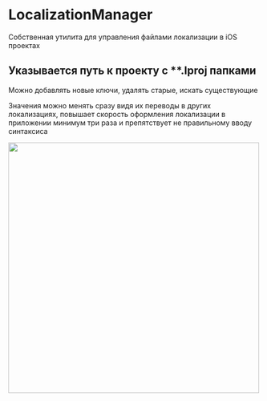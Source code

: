 # LocalizationManager
Собственная утилита для управления файлами локализации в iOS проектах

## Указывается путь к проекту с **.Iproj папками

Можно добавлять новые ключи, удалять старые, искать существующие

Значения можно менять сразу видя их переводы в других локализациях, повышает скорость оформления локализации в приложении минимум три раза и препятствует не правильному вводу синтаксиса


<img src="https://github.com/vladukhaDog/LocalizationManager/preview.png" width="500">
